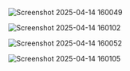 ![Screenshot 2025-04-14 160049](https://github.com/user-attachments/assets/1d0c4439-6a9e-47ad-ad7f-88f427054699)

![Screenshot 2025-04-14 160102](https://github.com/user-attachments/assets/12565574-01e4-4cd9-8337-ba92c321e3e7)

![Screenshot 2025-04-14 160052](https://github.com/user-attachments/assets/398b1f24-42dd-425a-ae98-b73b7792349f)

![Screenshot 2025-04-14 160105](https://github.com/user-attachments/assets/ddd42f7a-7ddf-4c09-bff4-21369505937e)

